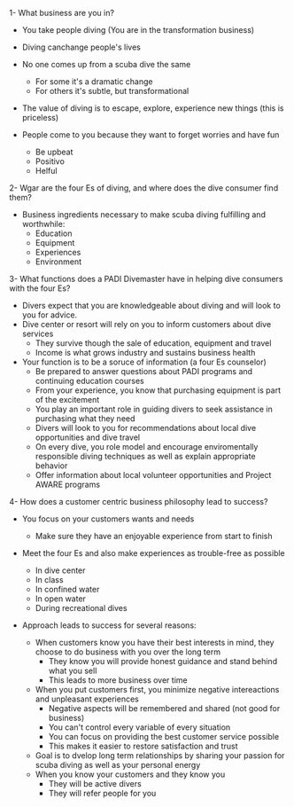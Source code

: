 1- What business are you in?

- You take people diving (You are in the transformation business)
- Diving canchange people's lives
- No one comes up from a scuba dive the same
	- For some it's a dramatic change
	- For others it's subtle, but transformational

- The value of diving is to escape, explore, experience new things (this is priceless)

- People come to you because they want to forget worries and have fun
	- Be upbeat
	- Positivo
	- Helful


2- Wgar are the four Es of diving, and where does the dive consumer find them?

- Business ingredients necessary to make scuba diving fulfilling and worthwhile:
	- Education
	- Equipment
	- Experiences
	- Environment

3- What functions does a PADI Divemaster have in helping dive consumers with the four Es?

- Divers expect that you are knowledgeable about diving and will look to you for advice.
- Dive center or resort will rely on you to inform customers about dive services
	- They survive though the sale of education, equipment and travel
	- Income is what grows industry and sustains business health
- Your function is to be a soruce of information (a four Es counselor)
	- Be prepared to answer questions about PADI programs and continuing education courses
	- From your experience, you know that purchasing equipment is part of the excitement
	- You play an important role in guiding divers to seek assistance in purchasing what they need
	- Divers will look to you for recommendations about local dive opportunities and dive travel
	- On every dive, you role model and encourage enviromentally responsible diving techniques as well as explain appropriate behavior
	- Offer information about local volunteer opportunities and Project AWARE programs

4- How does a customer centric business philosophy lead to success?

- You focus on your customers wants and needs
	- Make sure they have an enjoyable experience from start to finish
- Meet the four Es and also make experiences as trouble-free as possible
	- In dive center
	- In class
	- In confined water
	- In open water
	- During recreational dives

- Approach leads to success for several reasons:
	- When customers know you have their best interests in mind, they choose to do business with you over the long term
		- They know you will provide honest guidance and stand behind what you sell
		- This leads to more business over time
	- When you put customers first, you minimize negative intereactions and unpleasant experiences
		- Negative aspects will be remembered and shared (not good for business)
		- You can't control every variable of every situation
		- You can focus on providing the best customer service possible
		- This makes it easier to restore satisfaction and trust
	- Goal is to dvelop long term relationships by sharing your passion for scuba diving as well as your personal energy
	- When you know your customers and they know you
		- They will be active divers
		- They will refer people for you




